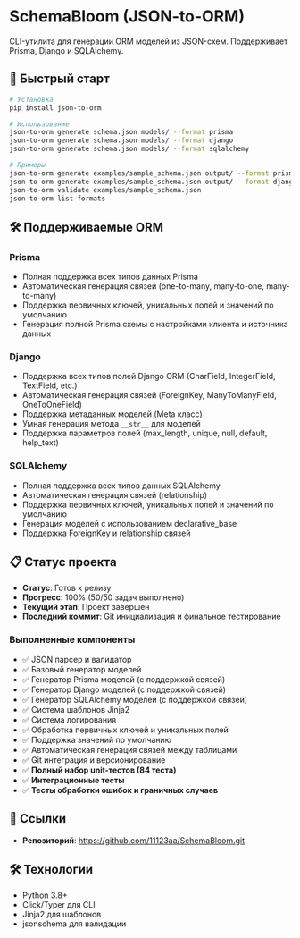 # SchemaBloom (JSON-to-ORM)

CLI-утилита для генерации ORM моделей из JSON-схем. Поддерживает Prisma, Django и SQLAlchemy.

## 🚀 Быстрый старт

```bash
# Установка
pip install json-to-orm

# Использование
json-to-orm generate schema.json models/ --format prisma
json-to-orm generate schema.json models/ --format django
json-to-orm generate schema.json models/ --format sqlalchemy

# Примеры
json-to-orm generate examples/sample_schema.json output/ --format prisma
json-to-orm generate examples/sample_schema.json output/ --format django
json-to-orm validate examples/sample_schema.json
json-to-orm list-formats
```

## 🛠 Поддерживаемые ORM

### Prisma
- Полная поддержка всех типов данных Prisma
- Автоматическая генерация связей (one-to-many, many-to-one, many-to-many)
- Поддержка первичных ключей, уникальных полей и значений по умолчанию
- Генерация полной Prisma схемы с настройками клиента и источника данных

### Django
- Поддержка всех типов полей Django ORM (CharField, IntegerField, TextField, etc.)
- Автоматическая генерация связей (ForeignKey, ManyToManyField, OneToOneField)
- Поддержка метаданных моделей (Meta класс)
- Умная генерация метода `__str__` для моделей
- Поддержка параметров полей (max_length, unique, null, default, help_text)

### SQLAlchemy
- Полная поддержка всех типов данных SQLAlchemy
- Автоматическая генерация связей (relationship)
- Поддержка первичных ключей, уникальных полей и значений по умолчанию
- Генерация моделей с использованием declarative_base
- Поддержка ForeignKey и relationship связей

## 📋 Статус проекта

- **Статус**: Готов к релизу
- **Прогресс**: 100% (50/50 задач выполнено)
- **Текущий этап**: Проект завершен
- **Последний коммит**: Git инициализация и финальное тестирование

### Выполненные компоненты
- ✅ JSON парсер и валидатор
- ✅ Базовый генератор моделей
- ✅ Генератор Prisma моделей (с поддержкой связей)
- ✅ Генератор Django моделей (с поддержкой связей)
- ✅ Генератор SQLAlchemy моделей (с поддержкой связей)
- ✅ Система шаблонов Jinja2
- ✅ Система логирования
- ✅ Обработка первичных ключей и уникальных полей
- ✅ Поддержка значений по умолчанию
- ✅ Автоматическая генерация связей между таблицами
- ✅ Git интеграция и версионирование
- ✅ **Полный набор unit-тестов (84 теста)**
- ✅ **Интеграционные тесты**
- ✅ **Тесты обработки ошибок и граничных случаев**

## 🔗 Ссылки

- **Репозиторий**: https://github.com/11123aa/SchemaBloom.git

## 🛠 Технологии

- Python 3.8+
- Click/Typer для CLI
- Jinja2 для шаблонов
- jsonschema для валидации 